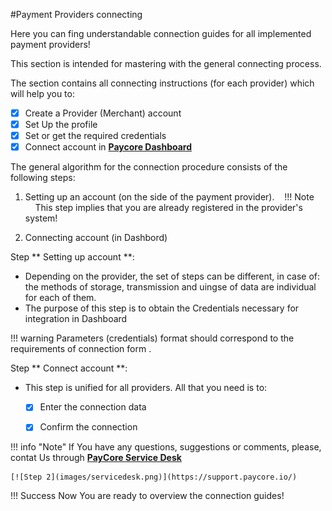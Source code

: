 #Payment Providers connecting


Here you can fing understandable connection guides for all implemented payment providers!

This section is intended for mastering with the general connecting process.

The section contains  all connecting instructions (for each provider) which will help you to:

- [x] Create a Provider (Merchant) account
- [x] Set Up the profile
- [x] Set or get the required credentials
- [x] Connect account in <a href="https://dashboard.paycore.io/" target="_blank" rel="noopener">**Paycore Dashboard**</a>

The general algorithm for the connection procedure consists of the following steps:

1. Setting up an account (on the side of the payment provider).
 
 !!! Note
    This step implies that you are already registered in the provider's system!

2. Connecting account (in Dashbord)


Step ** Setting up account **:

- Depending on the provider, the set of steps can be different, in case of: the methods of storage, transmission and uingse of data are individual for each of them.
- The purpose of this step is to obtain the Credentials necessary for integration in Dashboard

!!! warning
    Parameters (credentials) format should correspond to the requirements of connection form .

Step ** Connect account **:

- This step is unified for all providers. All that you need is to:
    - [x] Enter the connection data
    - [x] Confirm the connection


!!! info "Note"
    If You have any questions, suggestions or comments, please, contat Us  through <a href="https://support.paycore.io/" target="_blank" rel="noopener">**PayCore Service Desk**</a>
    
    [![Step 2](images/servicedesk.png)](https://support.paycore.io/)


!!! Success 
    Now You are ready to overview the connection guides!
